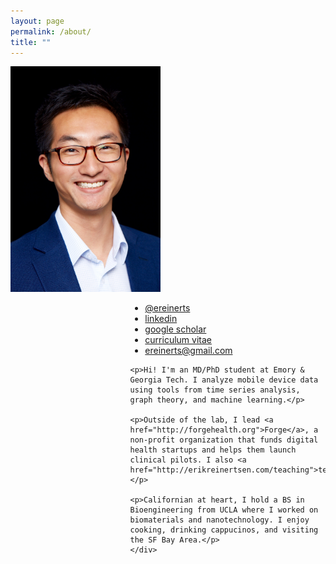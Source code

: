 ```yaml
---
layout: page
permalink: /about/
title: ""
---
```


<div>
    <div style="float: left; margin: 0px 0px 0px 0px;">
        <img src="/images/erik.png" width="240">
    </div>
    <div style="float: right; width: 62%; margin: 0px 0px 0px 10px;">
        <ul class="fa-ul">
            <li><i class="fa-li fa fa-twitter"></i><a href="http://www.twitter.com/ereinerts">@ereinerts</a></li>
            <li><i class="fa-li fa fa-linkedin"></i><a href="http://www.linkedin.com/in/erikreinertsen/">linkedin</a></li>
            <li><i class="fa-li fa fa-graduation-cap"></i><a href="https://scholar.google.com/citations?user=iFS2ETsAAAAJ&hl=en&oi=ao">google scholar</a></li>
            <li><i class="fa-li fa fa-file-text"></i><a href="https://dl.dropboxusercontent.com/u/1102315/Erik%20Reinertsen%20CV.pdf">curriculum vitae</a></li>
            <li><i class="fa-li fa fa-envelope"></i><a href="mailto:ereinerts@gmail.com">ereinerts@gmail.com</a></li>
        </ul>

	<p>Hi! I'm an MD/PhD student at Emory & Georgia Tech. I analyze mobile device data using tools from time series analysis, graph theory, and machine learning.</p>
	 
	<p>Outside of the lab, I lead <a href="http://forgehealth.org">Forge</a>, a non-profit organization that funds digital health startups and helps them launch clinical pilots. I also <a href="http://erikreinertsen.com/teaching">teach</a>.</p>
	
	<p>Californian at heart, I hold a BS in Bioengineering from UCLA where I worked on biomaterials and nanotechnology. I enjoy cooking, drinking cappucinos, and visiting the SF Bay Area.</p>
    </div>
</div>
